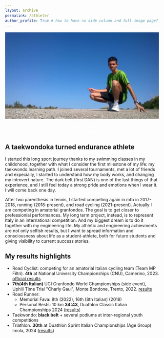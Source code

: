 ```yaml
---
layout: archive
permalink: /athlete/
author_profile: True # how to have no side column and full image page?
---
```


<html>
<head>
<meta name="viewport" content="width=device-width, initial-scale=1">
<style>
.container {
  position: relative;
  text-align: center;
  color: white;
}

.bottom-left {
  position: absolute;
  bottom: 8px;
  left: 16px;
}

.top-left {
  position: absolute;
  top: 40%;
  left: 30%;
}

.top-right {
  position: absolute;
  top: 8px;
  right: 16px;
}

.bottom-right {
  position: absolute;
  bottom: 8px;
  right: 16px;
}

.centered {
  position: absolute;
  top: 50%;
  left: 50%;
  transform: translate(-50%, -50%);
}

.p1 {
  font-family: "Brush Script MT", cursive; font-size: 25px;
}
</style>
</head>
<body>

<div class="container">
  <img src="../images/MonteRomano.jpg" alt="Snow" style="width:100%; height:50%">
  <div class="top-left"><p class="p1"> Instinct choices,<br>Rationality follows </p></div>
</div>

</body>
</html> 

## A taekwondoka turned endurance athlete

I started this long sport journey thanks to my swimming classes in my childohood, together with what I consider the first milestone of my life: my taekwondo learning path. I joined several tournaments, met a lot of friends and expecially, I started to understand how my body works, and changing my introvert nature. The dark belt (first DAN) is one of the last things of that experience, and I still feel today a strong pride and emotions when I wear it. I will come back one day.

After two parenthesis in tennis, I started competing again in mtb in 2017-2018, running (2018-present), and road cycling (2021-present). 
Actually I am competing in amatorial granfondos. The goal is to get closer to prefessionial performances. My long term project, instead, is to represent Italy in an international competition. And my biggest dream is to do it together with my engineering life.
My athletic and engineering achievments are not only selfish results, but I want to spread information and consciousness about life as a student-athlete, both for future students and giving visibility to current success stories. 

## My results highlights

- Road Cyclist: competing for an amatorial Italian cycling team (Team MP Filtri). 
**4th** at National University Championships (CNU), Camerino, 2023. [official results](/files/CLASSIFICA-CNU.pdf)
- **7th(4th Italian)**  UCI Granfondo World Championships (side event), Uphill Time Trial "Charly Gaul", Monte Bondone, Trento, 2022. [results](https://www.endu.net/it/events/cronoscalata-charly-gaul-monte-bondone/results)
- Road Runner:
    - Memorial Fava: 8th (2022), 16th (8th Italian) (2019)
    - Personal Bests: 10 km **34:43**, Duathlon Classic Italian Championships 2024 ([results](https://www.endu.net/it/events/campionato-italiano-duathlon-classico-no-draft-quinzano/results))
- Taekwondo: **black belt** + several podiums at inter-regional youth competitions
- Triathlon. **30th** at Duathlon Sprint Italian Championships (Age Group) Imola, 2024 ([results](https://www.icron.it/live/classifica/20233236/AGM/tipoVis=ASS,filterGender=MASCHILE))



